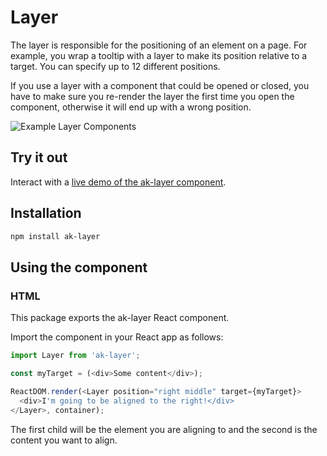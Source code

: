 # Layer

The layer is responsible for the positioning of an element on a page. For example, you wrap a tooltip with a layer to make its position relative to a target. You can specify up to 12 different positions.

If you use a layer with a component that could be opened or closed, you have to make sure you re-render the layer the first time you open the component, otherwise it will end up with a wrong position.

![Example Layer Components](https://bytebucket.org/atlassian/atlaskit/raw/@BITBUCKET_COMMIT@/packages/ak-layer/docs/Layer.png)

## Try it out

Interact with a [live demo of the ak-layer component](https://aui-cdn.atlassian.com/atlaskit/stories/ak-layer/@VERSION@/).

## Installation

```sh
npm install ak-layer
```

## Using the component

### HTML

This package exports the ak-layer React component.

Import the component in your React app as follows:

```js
import Layer from 'ak-layer';

const myTarget = (<div>Some content</div>);

ReactDOM.render(<Layer position="right middle" target={myTarget}>
  <div>I'm going to be aligned to the right!</div>
</Layer>, container);
```

The first child will be the element you are aligning to and the second is the content you want to align.


